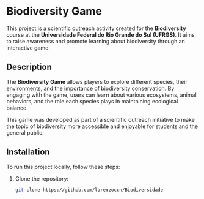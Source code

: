 # Biodiversity Game

This project is a scientific outreach activity created for the **Biodiversity** course at the **Universidade Federal do Rio Grande do Sul (UFRGS)**. It aims to raise awareness and promote learning about biodiversity through an interactive game.

## Description

The **Biodiversity Game** allows players to explore different species, their environments, and the importance of biodiversity conservation. By engaging with the game, users can learn about various ecosystems, animal behaviors, and the role each species plays in maintaining ecological balance.

This game was developed as part of a scientific outreach initiative to make the topic of biodiversity more accessible and enjoyable for students and the general public.

## Installation

To run this project locally, follow these steps:

1. Clone the repository:
   ```bash
   git clone https://github.com/lorenzoccn/Biodiversidade
   ```
